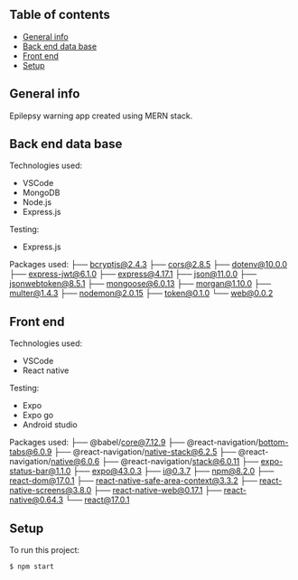## Table of contents
* [General info](#general-info)
* [Back end data base](#Back-end-data-base)
* [Front end](#Front-end)
* [Setup](#setup)

## General info
Epilepsy warning app created using MERN stack.

## Back end data base
Technologies used:
* VSCode 
* MongoDB
* Node.js
* Express.js 

Testing:
* Express.js 

Packages used:
├── bcryptjs@2.4.3
├── cors@2.8.5
├── dotenv@10.0.0
├── express-jwt@6.1.0
├── express@4.17.1
├── json@11.0.0
├── jsonwebtoken@8.5.1
├── mongoose@6.0.13
├── morgan@1.10.0
├── multer@1.4.3
├── nodemon@2.0.15
├── token@0.1.0
└── web@0.0.2

## Front end
Technologies used:
* VSCode
* React native

Testing:
* Expo 
* Expo go
* Android studio 

Packages used:
├── @babel/core@7.12.9
├── @react-navigation/bottom-tabs@6.0.9
├── @react-navigation/native-stack@6.2.5
├── @react-navigation/native@6.0.6
├── @react-navigation/stack@6.0.11
├── expo-status-bar@1.1.0
├── expo@43.0.3
├── i@0.3.7
├── npm@8.2.0
├── react-dom@17.0.1
├── react-native-safe-area-context@3.3.2
├── react-native-screens@3.8.0
├── react-native-web@0.17.1
├── react-native@0.64.3
└── react@17.0.1

## Setup
To run this project:

```
$ npm start
```
